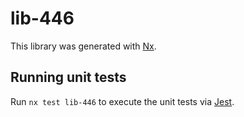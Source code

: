 # lib-446

This library was generated with [Nx](https://nx.dev).

## Running unit tests

Run `nx test lib-446` to execute the unit tests via [Jest](https://jestjs.io).
